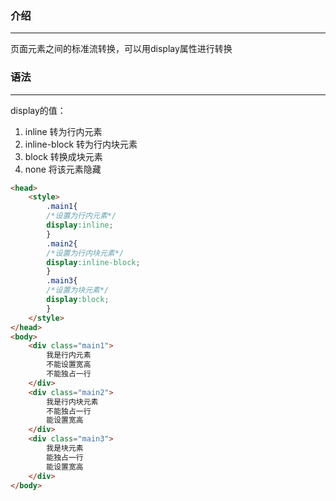 ### 介绍
---
页面元素之间的标准流转换，可以用display属性进行转换

### 语法
---
display的值：
1. inline 转为行内元素
2. inline-block 转为行内块元素
3. block 转换成块元素
4. none 将该元素隐藏

```html
<head>
    <style>
        .main1{
        /*设置为行内元素*/
        display:inline;
        }
        .main2{
        /*设置为行内块元素*/
        display:inline-block;
        }
        .main3{
        /*设置为块元素*/
        display:block;
        }
    </style>
</head>
<body>
    <div class="main1">
        我是行内元素
        不能设置宽高
        不能独占一行
    </div>
    <div class="main2">
        我是行内块元素
        不能独占一行
        能设置宽高
    </div>
    <div class="main3">
        我是块元素
        能独占一行
        能设置宽高
    </div>
</body>
```